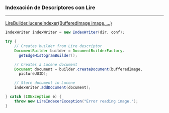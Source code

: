 ### Indexación de Descriptores con Lire
-----------------
[LireBuilder.luceneIndexer(BufferedImage image, ...)](https://github.com/dalbelap/flipper-reverse-image-search/blob/master/src/main/java/gal/udc/fic/muei/tfm/dap/flipper/service/util/cbir/LireBuilder.java)
```java
IndexWriter indexWriter = new IndexWriter(dir, conf);

try {
    // Creates builder from Lire descriptor
    DocumentBuilder builder = DocumentBuilderFactory.
      getEdgeHistogramBuilder();

    // Creates a Lucene document
    Document document = builder.createDocument(bufferedImage,
      pictureUUID);

    // Store document in Lucene
    indexWriter.addDocument(document);

} catch (IOException e) {
    throw new LireIndexerException("Error reading image.");
}
```
